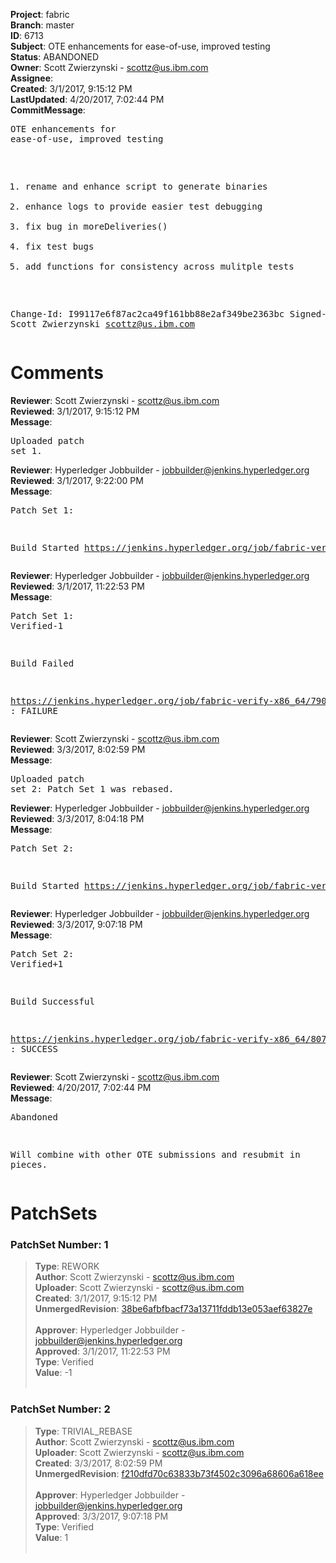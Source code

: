 <strong>Project</strong>: fabric<br><strong>Branch</strong>: master<br><strong>ID</strong>: 6713<br><strong>Subject</strong>: OTE enhancements for ease-of-use, improved testing<br><strong>Status</strong>: ABANDONED<br><strong>Owner</strong>: Scott Zwierzynski - scottz@us.ibm.com<br><strong>Assignee</strong>:<br><strong>Created</strong>: 3/1/2017, 9:15:12 PM<br><strong>LastUpdated</strong>: 4/20/2017, 7:02:44 PM<br><strong>CommitMessage</strong>:<br><pre>OTE enhancements for ease-of-use, improved testing

1. rename and enhance script to generate binaries
2. enhance logs to provide easier test debugging
3. fix bug in moreDeliveries()
4. fix test bugs
5. add functions for consistency across mulitple tests

Change-Id: I99117e6f87ac2ca49f161bb88e2af349be2363bc
Signed-off-by: Scott Zwierzynski <scottz@us.ibm.com>
</pre><h1>Comments</h1><strong>Reviewer</strong>: Scott Zwierzynski - scottz@us.ibm.com<br><strong>Reviewed</strong>: 3/1/2017, 9:15:12 PM<br><strong>Message</strong>: <pre>Uploaded patch set 1.</pre><strong>Reviewer</strong>: Hyperledger Jobbuilder - jobbuilder@jenkins.hyperledger.org<br><strong>Reviewed</strong>: 3/1/2017, 9:22:00 PM<br><strong>Message</strong>: <pre>Patch Set 1:

Build Started https://jenkins.hyperledger.org/job/fabric-verify-x86_64/7905/</pre><strong>Reviewer</strong>: Hyperledger Jobbuilder - jobbuilder@jenkins.hyperledger.org<br><strong>Reviewed</strong>: 3/1/2017, 11:22:53 PM<br><strong>Message</strong>: <pre>Patch Set 1: Verified-1

Build Failed 

https://jenkins.hyperledger.org/job/fabric-verify-x86_64/7905/ : FAILURE</pre><strong>Reviewer</strong>: Scott Zwierzynski - scottz@us.ibm.com<br><strong>Reviewed</strong>: 3/3/2017, 8:02:59 PM<br><strong>Message</strong>: <pre>Uploaded patch set 2: Patch Set 1 was rebased.</pre><strong>Reviewer</strong>: Hyperledger Jobbuilder - jobbuilder@jenkins.hyperledger.org<br><strong>Reviewed</strong>: 3/3/2017, 8:04:18 PM<br><strong>Message</strong>: <pre>Patch Set 2:

Build Started https://jenkins.hyperledger.org/job/fabric-verify-x86_64/8073/</pre><strong>Reviewer</strong>: Hyperledger Jobbuilder - jobbuilder@jenkins.hyperledger.org<br><strong>Reviewed</strong>: 3/3/2017, 9:07:18 PM<br><strong>Message</strong>: <pre>Patch Set 2: Verified+1

Build Successful 

https://jenkins.hyperledger.org/job/fabric-verify-x86_64/8073/ : SUCCESS</pre><strong>Reviewer</strong>: Scott Zwierzynski - scottz@us.ibm.com<br><strong>Reviewed</strong>: 4/20/2017, 7:02:44 PM<br><strong>Message</strong>: <pre>Abandoned

Will combine with other OTE submissions and resubmit in pieces.</pre><h1>PatchSets</h1><h3>PatchSet Number: 1</h3><blockquote><strong>Type</strong>: REWORK<br><strong>Author</strong>: Scott Zwierzynski - scottz@us.ibm.com<br><strong>Uploader</strong>: Scott Zwierzynski - scottz@us.ibm.com<br><strong>Created</strong>: 3/1/2017, 9:15:12 PM<br><strong>UnmergedRevision</strong>: [38be6afbfbacf73a13711fddb13e053aef63827e](https://github.com/hyperledger-gerrit-archive/fabric/commit/38be6afbfbacf73a13711fddb13e053aef63827e)<br><br><strong>Approver</strong>: Hyperledger Jobbuilder - jobbuilder@jenkins.hyperledger.org<br><strong>Approved</strong>: 3/1/2017, 11:22:53 PM<br><strong>Type</strong>: Verified<br><strong>Value</strong>: -1<br><br></blockquote><h3>PatchSet Number: 2</h3><blockquote><strong>Type</strong>: TRIVIAL_REBASE<br><strong>Author</strong>: Scott Zwierzynski - scottz@us.ibm.com<br><strong>Uploader</strong>: Scott Zwierzynski - scottz@us.ibm.com<br><strong>Created</strong>: 3/3/2017, 8:02:59 PM<br><strong>UnmergedRevision</strong>: [f210dfd70c63833b73f4502c3096a68606a618ee](https://github.com/hyperledger-gerrit-archive/fabric/commit/f210dfd70c63833b73f4502c3096a68606a618ee)<br><br><strong>Approver</strong>: Hyperledger Jobbuilder - jobbuilder@jenkins.hyperledger.org<br><strong>Approved</strong>: 3/3/2017, 9:07:18 PM<br><strong>Type</strong>: Verified<br><strong>Value</strong>: 1<br><br></blockquote>